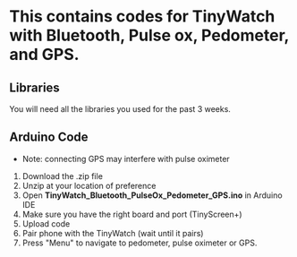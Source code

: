 # This contains codes for TinyWatch with Bluetooth, Pulse ox, Pedometer, and GPS.  

## Libraries
You will need all the libraries you used for the past 3 weeks.


## Arduino Code
* Note: connecting GPS may interfere with pulse oximeter 

1. Download the .zip file
2. Unzip at your location of preference
3. Open **TinyWatch_Bluetooth_PulseOx_Pedometer_GPS.ino** in Arduino IDE
4. Make sure you have the right board and port (TinyScreen+)
5. Upload code
6. Pair phone with the TinyWatch (wait until it pairs)
7. Press "Menu" to navigate to pedometer, pulse oximeter or GPS.


